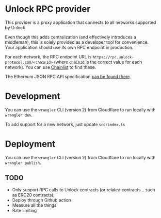 # Unlock RPC provider

This provider is a proxy application that connects to all networks supported by Unlock.

Even though this adds centralization (and effectively introduces a middleman), this is solely provided as a developer tool for convenience. Your application should use its own RPC endpoint in production.

For each network, the RPC endpoint URL is `https://rpc.unlock-protocol.com/<chainId>` (where `chainId` is the correct value for each network). You can use [Chainlist](https://chainlist.org/) to find these.

The Ethereum JSON RPC API specification [can be found there](https://github.com/ethereum/execution-apis).

# Development

You can use the `wrangler` CLI (version 2) from Cloudflare to run locally with `wrangler dev`.

To add support for a new network, just update `src/index.ts`

# Deployment

You can use the `wrangler` CLI (version 2) from Cloudflare to run locally with `wrangler publish`.

## TODO

- Only support RPC calls to Unlock contracts (or related contracts... such as ERC20 contracts).
- Deploy through Github action
- Measure all the things
- Rate limiting
